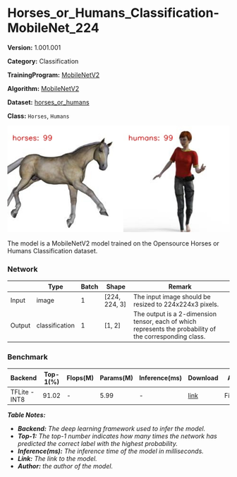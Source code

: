 # Horses_or_Humans_Classification-MobileNet_224

**Version:** 1.001.001

**Category:** Classification

**TrainingProgram:** [MobileNetV2]() 

**Algorithm:** [MobileNetV2](./opt.yaml)

**Dataset:** [horses_or_humans](https://www.tensorflow.org/datasets/catalog/horses_or_humans)

**Class:** `Horses`, `Humans`

![Horses_or_Humans_Classification](./VA8801_Classification-MobileNetV2.png)

The model is a MobileNetV2 model trained on the Opensource Horses or Humans Classification dataset.

### Network

|  | Type | Batch | Shape | Remark |
| --- | --- | --- | --- | --- |
| Input | image | 1 | [224, 224, 3] | The input image should be resized to 224x224x3 pixels. |
| Output | classification | 1 | [1, 2] | The output is a 2-dimension tensor, each of which represents the probability of the corresponding class. |

### Benchmark

| Backend | Top-1(%) | Flops(M) | Params(M) | Inference(ms) | Download | Author |
| --- | --- | --- | --- | --- | --- | --- |
| TFLite - INT8 | 91.02 | - | 5.99 | - | [link](./VA8801_MobileNetV2_1.001.001-int8.tflite) | Fitipower |

***Table Notes:***

- ***Backend:** The deep learning framework used to infer the model.*
- ***Top-1:** The top-1 number indicates how many times the network has predicted the correct label with the highest probability.*
- ***Inference(ms):** The inference time of the model in milliseconds.*
- ***Link:** The link to the model.*
- ***Author:** the author of the model.*